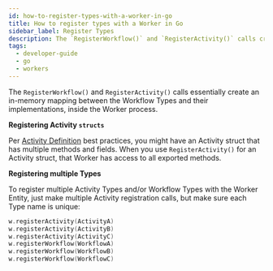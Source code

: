 ```yaml
---
id: how-to-register-types-with-a-worker-in-go
title: How to register types with a Worker in Go
sidebar_label: Register Types
description: The `RegisterWorkflow()` and `RegisterActivity()` calls create an in-memory mapping between the Workflow Types and their implementations.
tags:
  - developer-guide
  - go
  - workers
---
```


The `RegisterWorkflow()` and `RegisterActivity()` calls essentially create an in-memory mapping between the Workflow Types and their implementations, inside the Worker process.

**Registering Activity `structs`**

Per [Activity Definition](/docs/go/how-to-develop-an-activity-definition-in-go) best practices, you might have an Activity struct that has multiple methods and fields.
When you use `RegisterActivity()` for an Activity struct, that Worker has access to all exported methods.

**Registering multiple Types**

To register multiple Activity Types and/or Workflow Types with the Worker Entity, just make multiple Activity registration calls, but make sure each Type name is unique:

```go
w.registerActivity(ActivityA)
w.registerActivity(ActivityB)
w.registerActivity(ActivityC)
w.registerWorkflow(WorkflowA)
w.registerWorkflow(WorkflowB)
w.registerWorkflow(WorkflowC)
```
